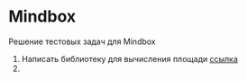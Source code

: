 # Mindbox
Решение тестовых задач для Mindbox

1. Написать библиотеку для вычисления площади [ссылка](https://github.com/ANB98prog/Mindbox/tree/main/ShapesAreaCalculatorLibrary)
2.
